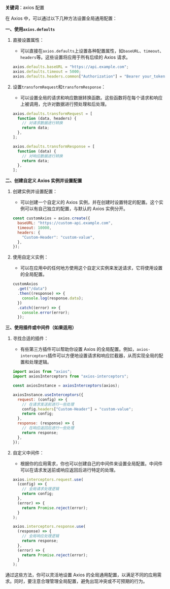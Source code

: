 **关键词**：axios 配置

在 Axios 中，可以通过以下几种方法设置全局通用配置：

**一、使用`axios.defaults`**

1. 直接设置属性：

   - 可以直接在`axios.defaults`上设置各种配置属性，如`baseURL`、`timeout`、`headers`等。这些设置将应用于所有后续的 Axios 请求。

   ```javascript
   axios.defaults.baseURL = "https://api.example.com";
   axios.defaults.timeout = 5000;
   axios.defaults.headers.common["Authorization"] = "Bearer your_token";
   ```

2. 设置`transformRequest`和`transformResponse`：

   - 可以设置全局的请求和响应数据转换函数。这些函数将在每个请求和响应上被调用，允许对数据进行预处理和后处理。

   ```javascript
   axios.defaults.transformRequest = [
     function (data, headers) {
       // 对请求数据进行转换
       return data;
     },
   ];

   axios.defaults.transformResponse = [
     function (data) {
       // 对响应数据进行转换
       return data;
     },
   ];
   ```

**二、创建自定义 Axios 实例并设置配置**

1. 创建实例并设置配置：

   - 可以创建一个自定义的 Axios 实例，并在创建时设置特定的配置。这个实例可以有自己独立的配置，与默认的 Axios 实例分开。

   ```javascript
   const customAxios = axios.create({
     baseURL: "https://custom-api.example.com",
     timeout: 10000,
     headers: {
       "Custom-Header": "custom-value",
     },
   });
   ```

2. 使用自定义实例：
   - 可以在应用中的任何地方使用这个自定义实例来发送请求，它将使用设置的全局配置。
   ```javascript
   customAxios
     .get("/data")
     .then((response) => {
       console.log(response.data);
     })
     .catch((error) => {
       console.error(error);
     });
   ```

**三、使用插件或中间件（如果适用）**

1. 寻找合适的插件：

   - 有些第三方插件可以帮助你设置 Axios 的全局配置。例如，`axios-interceptors`插件可以方便地设置请求和响应拦截器，从而实现全局的配置和处理逻辑。

   ```javascript
   import axios from "axios";
   import axiosInterceptors from "axios-interceptors";

   const axiosInstance = axiosInterceptors(axios);

   axiosInstance.useInterceptors({
     request: (config) => {
       // 在请求发送前进行一些处理
       config.headers["Custom-Header"] = "custom-value";
       return config;
     },
     response: (response) => {
       // 在响应返回后进行一些处理
       return response;
     },
   });
   ```

2. 自定义中间件：

   - 根据你的应用需求，你也可以创建自己的中间件来设置全局配置。中间件可以在请求发送前或响应返回后进行特定的处理。

   ```javascript
   axios.interceptors.request.use(
     (config) => {
       // 全局请求处理逻辑
       return config;
     },
     (error) => {
       return Promise.reject(error);
     }
   );

   axios.interceptors.response.use(
     (response) => {
       // 全局响应处理逻辑
       return response;
     },
     (error) => {
       return Promise.reject(error);
     }
   );
   ```

通过这些方法，你可以灵活地设置 Axios 的全局通用配置，以满足不同的应用需求。同时，要注意合理管理全局配置，避免出现冲突或不可预期的行为。
